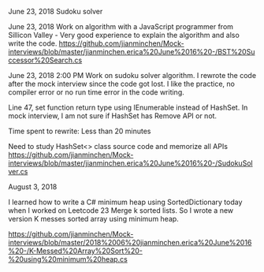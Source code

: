 June 23, 2018
Sudoku solver


June 23, 2018
Work on algorithm with a JavaScript programmer from Sillicon Valley - 
Very good experience to explain the algorithm and also write the code. 
https://github.com/jianminchen/Mock-interviews/blob/master/jianminchen.erica%20June%2016%20-/BST%20Successor%20Search.cs

June 23, 2018 2:00 PM 
Work on sudoku solver algorithm. 
I rewrote the code after the mock interview since the code got lost. I like the practice, no compiler error or no run time error in the code writing. 

Line 47, set function return type using IEnumerable<char> instead of HashSet<char>. 
In mock interview, I am not sure if HashSet<char> has Remove API or not. 

Time spent to rewrite: Less than 20 minutes

Need to study HashSet<> class source code and memorize all APIs
https://github.com/jianminchen/Mock-interviews/blob/master/jianminchen.erica%20June%2016%20-/SudokuSolver.cs

August 3, 2018

I learned how to write a C# minimum heap using SortedDictionary today when I worked on Leetcode 23 Merge k sorted lists. So I wrote a new version K messes sorted array using minimum heap. 

https://github.com/jianminchen/Mock-interviews/blob/master/2018%2006%20jianminchen.erica%20June%2016%20-/K-Messed%20Array%20Sort%20-%20using%20minimum%20heap.cs
